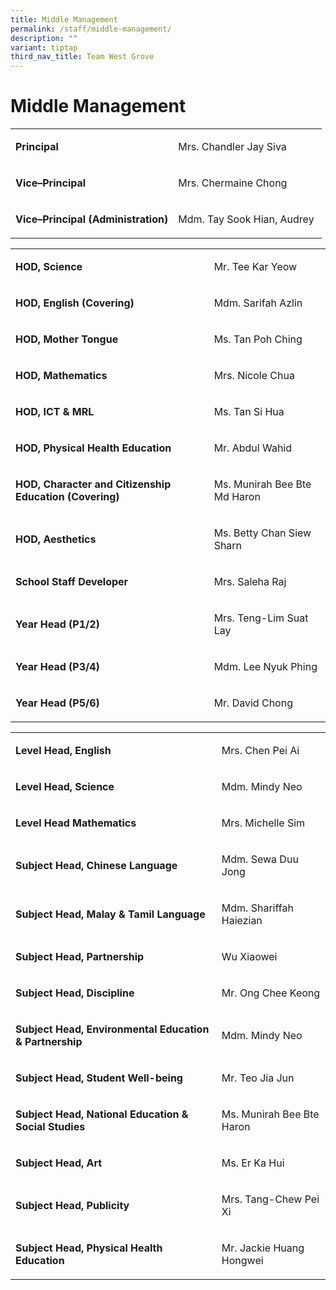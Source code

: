 ```yaml
---
title: Middle Management
permalink: /staff/middle-management/
description: ""
variant: tiptap
third_nav_title: Team West Grove
---
```

<h1>Middle Management</h1>
<table style="minWidth: 50px">
<colgroup>
<col>
<col>
</colgroup>
<tbody>
<tr>
<td rowspan="1" colspan="1">
<p><strong>Principal</strong>
</p>
</td>
<td rowspan="1" colspan="1">
<p>Mrs. Chandler Jay Siva</p>
</td>
</tr>
<tr>
<td rowspan="1" colspan="1">
<p><strong>Vice–Principal</strong>
</p>
</td>
<td rowspan="1" colspan="1">
<p>Mrs. Chermaine Chong</p>
</td>
</tr>
<tr>
<td rowspan="1" colspan="1">
<p><strong>Vice–Principal (Administration)</strong>
</p>
</td>
<td rowspan="1" colspan="1">
<p>Mdm. Tay Sook Hian, Audrey&nbsp;</p>
</td>
</tr>
</tbody>
</table>
<table style="minWidth: 50px">
<colgroup>
<col>
<col>
</colgroup>
<tbody>
<tr>
<td rowspan="1" colspan="1">
<p><strong>HOD, Science</strong>
</p>
</td>
<td rowspan="1" colspan="1">
<p>Mr. Tee Kar Yeow</p>
</td>
</tr>
<tr>
<td rowspan="1" colspan="1">
<p><strong>HOD, English (Covering)</strong>
</p>
</td>
<td rowspan="1" colspan="1">
<p>Mdm. Sarifah Azlin</p>
</td>
</tr>
<tr>
<td rowspan="1" colspan="1">
<p><strong>HOD, Mother Tongue&nbsp;</strong>
</p>
</td>
<td rowspan="1" colspan="1">
<p>Ms. Tan Poh Ching&nbsp;</p>
</td>
</tr>
<tr>
<td rowspan="1" colspan="1">
<p><strong>HOD, Mathematics</strong>
</p>
</td>
<td rowspan="1" colspan="1">
<p>Mrs. Nicole Chua</p>
</td>
</tr>
<tr>
<td rowspan="1" colspan="1">
<p><strong>HOD, ICT &amp; MRL</strong>
</p>
</td>
<td rowspan="1" colspan="1">
<p>Ms. Tan Si Hua</p>
</td>
</tr>
<tr>
<td rowspan="1" colspan="1">
<p><strong>HOD, Physical Health Education</strong>
</p>
</td>
<td rowspan="1" colspan="1">
<p>Mr. Abdul Wahid</p>
</td>
</tr>
<tr>
<td rowspan="1" colspan="1">
<p><strong>HOD, Character and Citizenship Education (Covering)</strong>
</p>
</td>
<td rowspan="1" colspan="1">
<p>Ms. Munirah Bee Bte Md Haron</p>
</td>
</tr>
<tr>
<td rowspan="1" colspan="1">
<p><strong>HOD, Aesthetics</strong>
</p>
</td>
<td rowspan="1" colspan="1">
<p>Ms. Betty Chan Siew Sharn</p>
</td>
</tr>
<tr>
<td rowspan="1" colspan="1">
<p><strong>School Staff Developer</strong>
</p>
</td>
<td rowspan="1" colspan="1">
<p>Mrs. Saleha Raj</p>
</td>
</tr>
<tr>
<td rowspan="1" colspan="1">
<p><strong>Year Head (P1/2)</strong>
</p>
</td>
<td rowspan="1" colspan="1">
<p>Mrs. Teng-Lim Suat Lay</p>
</td>
</tr>
<tr>
<td rowspan="1" colspan="1">
<p><strong>Year Head (P3/4)</strong>
</p>
</td>
<td rowspan="1" colspan="1">
<p>Mdm. Lee Nyuk Phing</p>
</td>
</tr>
<tr>
<td rowspan="1" colspan="1">
<p><strong>Year Head (P5/6)</strong>
</p>
</td>
<td rowspan="1" colspan="1">
<p>Mr. David Chong</p>
</td>
</tr>
</tbody>
</table>
<table style="minWidth: 50px">
<colgroup>
<col>
<col>
</colgroup>
<tbody>
<tr>
<td rowspan="1" colspan="1">
<p><strong>Level Head, English</strong>
</p>
</td>
<td rowspan="1" colspan="1">
<p>Mrs. Chen Pei Ai</p>
</td>
</tr>
<tr>
<td rowspan="1" colspan="1">
<p><strong>Level Head, Science</strong>
</p>
</td>
<td rowspan="1" colspan="1">
<p>Mdm. Mindy Neo</p>
</td>
</tr>
<tr>
<td rowspan="1" colspan="1">
<p><strong>Level Head Mathematics</strong>
</p>
</td>
<td rowspan="1" colspan="1">
<p>Mrs. Michelle Sim</p>
</td>
</tr>
<tr>
<td rowspan="1" colspan="1">
<p><strong>Subject Head, Chinese Language</strong>
</p>
</td>
<td rowspan="1" colspan="1">
<p>Mdm. Sewa Duu Jong</p>
</td>
</tr>
<tr>
<td rowspan="1" colspan="1">
<p><strong>Subject Head, Malay &amp; Tamil Language</strong>
</p>
</td>
<td rowspan="1" colspan="1">
<p>Mdm. Shariffah Haiezian</p>
</td>
</tr>
<tr>
<td rowspan="1" colspan="1">
<p><strong>Subject Head, Partnership</strong>
</p>
</td>
<td rowspan="1" colspan="1">
<p>Wu Xiaowei</p>
</td>
</tr>
<tr>
<td rowspan="1" colspan="1">
<p><strong>Subject Head, Discipline</strong>
</p>
</td>
<td rowspan="1" colspan="1">
<p>Mr. Ong Chee Keong</p>
</td>
</tr>
<tr>
<td rowspan="1" colspan="1">
<p><strong>Subject Head, Environmental Education &amp; Partnership</strong>
</p>
</td>
<td rowspan="1" colspan="1">
<p>Mdm. Mindy Neo</p>
</td>
</tr>
<tr>
<td rowspan="1" colspan="1">
<p><strong>Subject Head, Student Well-being</strong>
</p>
</td>
<td rowspan="1" colspan="1">
<p>Mr. Teo Jia Jun</p>
</td>
</tr>
<tr>
<td rowspan="1" colspan="1">
<p><strong>Subject Head, National Education &amp; Social Studies</strong>
</p>
</td>
<td rowspan="1" colspan="1">
<p>Ms. Munirah Bee Bte Haron</p>
</td>
</tr>
<tr>
<td rowspan="1" colspan="1">
<p><strong>Subject Head, Art</strong>
</p>
</td>
<td rowspan="1" colspan="1">
<p>Ms. Er Ka Hui</p>
</td>
</tr>
<tr>
<td rowspan="1" colspan="1">
<p><strong>Subject Head, Publicity</strong>
</p>
</td>
<td rowspan="1" colspan="1">
<p>Mrs. Tang-Chew Pei Xi</p>
</td>
</tr>
<tr>
<td rowspan="1" colspan="1">
<p><strong>Subject Head, Physical Health Education</strong>
</p>
</td>
<td rowspan="1" colspan="1">
<p>Mr. Jackie Huang Hongwei</p>
</td>
</tr>
</tbody>
</table>
<p></p>
